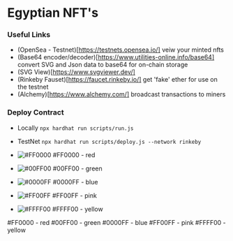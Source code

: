 # Egyptian NFT's

### Useful Links
- (OpenSea - Testnet)[https://testnets.opensea.io/] veiw your minted nfts
- (Base64 encoder/decoder)[https://www.utilities-online.info/base64] convert SVG and Json data to base64 for on-chain storage
- (SVG View)[https://www.svgviewer.dev/]
- (Rinkeby Fauset)[https://faucet.rinkeby.io/] get 'fake' ether for use on the testnet
- (Alchemy)[https://www.alchemy.com/] broadcast transactions to miners

### Deploy Contract
- Locally ``` npx hardhat run scripts/run.js ```
- TestNet ``` npx hardhat run scripts/deploy.js --network rinkeby ```

- ![#FF0000](https://via.placeholder.com/15/FF0000/000000?text=+) #FF0000 - red
- ![#00FF00](https://via.placeholder.com/15/00FF00/000000?text=+) #00FF00 - green
- ![#0000FF](https://via.placeholder.com/15/0000FF/000000?text=+) #0000FF - blue
- ![#FF00FF](https://via.placeholder.com/15/FF00FF/000000?text=+) #FF00FF - pink
- ![#FFFF00](https://via.placeholder.com/15/9F00FF/000000?text=+) #FFFF00 - yellow

#FF0000 - red
#00FF00 - green
#0000FF - blue
#FF00FF - pink
#FFFF00 - yellow
